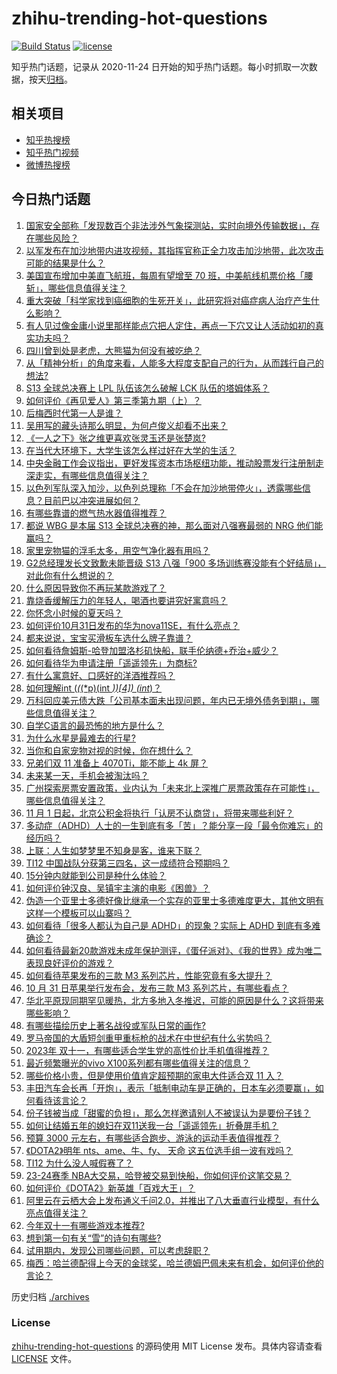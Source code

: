 # zhihu-trending-hot-questions

[![Build Status](https://github.com/justjavac/zhihu-trending-hot-questions/workflows/ci/badge.svg?branch=master)](https://github.com/justjavac/zhihu-trending-hot-questions/actions)
[![license](https://img.shields.io/github/license/justjavac/zhihu-trending-hot-questions)](https://github.com/justjavac/zhihu-trending-hot-questions/blob/master/LICENSE)

知乎热门话题，记录从 2020-11-24
日开始的知乎热门话题。每小时抓取一次数据，按天[归档](./archives)。

## 相关项目

- [知乎热搜榜](https://github.com/justjavac/zhihu-trending-top-search)
- [知乎热门视频](https://github.com/justjavac/zhihu-trending-hot-video)
- [微博热搜榜](https://github.com/justjavac/weibo-trending-hot-search)

## 今日热门话题

<!-- BEGIN -->
<!-- 最后更新时间 Wed Nov 01 2023 05:12:44 GMT+0800 (China Standard Time) -->

1. [国家安全部称「发现数百个非法涉外气象探测站，实时向境外传输数据」，存在哪些风险？](https://www.zhihu.com/question/628484725)
1. [以军发布在加沙地带内进攻视频，其指挥官称正全力攻击加沙地带，此次攻击可能的结果是什么？](https://www.zhihu.com/question/628386767)
1. [美国宣布增加中美直飞航班，每周有望增至 70 班，中美航线机票价格「腰斩」，哪些信息值得关注？](https://www.zhihu.com/question/628185927)
1. [重大突破「科学家找到癌细胞的生死开关」，此研究将对癌症病人治疗产生什么影响？](https://www.zhihu.com/question/628526802)
1. [有人见过像金庸小说里那样能点穴把人定住，再点一下穴又让人活动如初的真实功夫吗？](https://www.zhihu.com/question/628284351)
1. [四川曾到处是老虎，大熊猫为何没有被吃绝？](https://www.zhihu.com/question/628124546)
1. [从「精神分析」的角度来看，人能多大程度支配自己的行为，从而践行自己的想法?](https://www.zhihu.com/question/627061609)
1. [S13 全球总决赛上 LPL 队伍该怎么破解 LCK 队伍的塔姆体系？](https://www.zhihu.com/question/628490915)
1. [如何评价《再见爱人》第三季第九期（上）？](https://www.zhihu.com/question/628499034)
1. [后梅西时代第一人是谁？](https://www.zhihu.com/question/628368419)
1. [吴用写的藏头诗那么明显，为何卢俊义却看不出来？](https://www.zhihu.com/question/595371821)
1. [《一人之下》张之维更喜欢张灵玉还是张楚岚?](https://www.zhihu.com/question/626233311)
1. [在当代大环境下，大学生该怎么样过好在大学的生活？](https://www.zhihu.com/question/620411883)
1. [中央金融工作会议指出，更好发挥资本市场枢纽功能，推动股票发行注册制走深走实，有哪些信息值得关注？](https://www.zhihu.com/question/628574843)
1. [以色列军队深入加沙，以色列总理称「不会在加沙地带停火」，透露哪些信息？目前巴以冲突进展如何？](https://www.zhihu.com/question/628506032)
1. [有哪些靠谱的燃气热水器值得推荐？](https://www.zhihu.com/question/265069163)
1. [都说 WBG 是本届 S13 全球总决赛的神，那么面对八强赛最弱的 NRG 他们能赢吗？](https://www.zhihu.com/question/628351595)
1. [家里宠物猫的浮毛太多，用空气净化器有用吗？](https://www.zhihu.com/question/397633353)
1. [G2总经理发长文致歉未能晋级 S13 八强「900 多场训练赛没能有个好结局」，对此你有什么想说的？](https://www.zhihu.com/question/628511266)
1. [什么原因导致你不再玩某款游戏了？](https://www.zhihu.com/question/628318848)
1. [靠烧香缓解压力的年轻人，喝酒也要讲究好寓意吗？](https://www.zhihu.com/question/628565094)
1. [你怀念小时候的夏天吗？](https://www.zhihu.com/question/628252880)
1. [如何评价10月31日发布的华为nova11SE，有什么亮点？](https://www.zhihu.com/question/628165752)
1. [都来说说，宝宝买滑板车选什么牌子靠谱？](https://www.zhihu.com/question/58525659)
1. [如何看待詹姆斯-哈登加盟洛杉矶快船，联手伦纳德+乔治+威少？](https://www.zhihu.com/question/628515599)
1. [如何看待华为申请注册「遥遥领先」为商标?](https://www.zhihu.com/question/628354784)
1. [有什么寓意好、口感好的洋酒推荐吗？](https://www.zhihu.com/question/628567100)
1. [如何理解int (_(_(*p)(int _))[4]) (int_)？](https://www.zhihu.com/question/628409525)
1. [万科回应美元债大跌「公司基本面未出现问题，年内已无境外债务到期」，哪些信息值得关注？](https://www.zhihu.com/question/628510897)
1. [自学C语言的最恐怖的地方是什么？](https://www.zhihu.com/question/628134205)
1. [为什么水星是最难去的行星?](https://www.zhihu.com/question/452059445)
1. [当你和自家宠物对视的时候，你在想什么？](https://www.zhihu.com/question/627556689)
1. [兄弟们双 11 准备上 4070Ti，能不能上 4k 屏？](https://www.zhihu.com/question/617524903)
1. [未来某一天，手机会被淘汰吗？](https://www.zhihu.com/question/623577891)
1. [广州探索房票安置政策，业内认为「未来北上深推广房票政策存在可能性」，哪些信息值得关注？](https://www.zhihu.com/question/628486874)
1. [11 月 1 日起，北京公积金将执行「认房不认商贷」，将带来哪些利好？](https://www.zhihu.com/question/628498726)
1. [多动症（ADHD）人士的一生到底有多「苦」？能分享一段「最令你难忘」的经历吗？](https://www.zhihu.com/question/627743115)
1. [上联：人生如梦梦里不知身是客，谁来下联？](https://www.zhihu.com/question/580531185)
1. [TI12 中国战队分获第三四名，这一成绩符合预期吗？](https://www.zhihu.com/question/628340297)
1. [15分钟内就能到公司是种什么体验？](https://www.zhihu.com/question/628374535)
1. [如何评价钟汉良、吴镇宇主演的电影《困兽》？](https://www.zhihu.com/question/627908724)
1. [伪造一个亚里士多德好像比继承一个实存的亚里士多德难度更大，其他文明有这样一个模板可以山寨吗？](https://www.zhihu.com/question/628375364)
1. [如何看待「很多人都认为自己是 ADHD」的现象？实际上 ADHD 到底有多难确诊？](https://www.zhihu.com/question/627743086)
1. [如何看待最新20款游戏未成年保护测评，《蛋仔派对》、《我的世界》成为唯二表现良好评价的游戏？](https://www.zhihu.com/question/628519513)
1. [如何看待苹果发布的三款 M3 系列芯片，性能究竟有多大提升？](https://www.zhihu.com/question/628480461)
1. [10 月 31 日苹果举行发布会，发布三款 M3 系列芯片，有哪些看点？](https://www.zhihu.com/question/628479299)
1. [华北平原现同期罕见暖热，北方多地入冬推迟，可能的原因是什么？这将带来哪些影响？](https://www.zhihu.com/question/628357699)
1. [有哪些描绘历史上著名战役或军队日常的画作?](https://www.zhihu.com/question/627663198)
1. [罗马帝国的大盾短剑重甲重标枪的战术在中世纪有什么劣势吗？](https://www.zhihu.com/question/627687252)
1. [2023年 双十一，有哪些适合学生党的高性价比手机值得推荐？](https://www.zhihu.com/question/628500724)
1. [最近频繁曝光的vivo X100系列都有哪些值得关注的信息？](https://www.zhihu.com/question/628511433)
1. [哪些价格小贵，但是使用价值肯定超预期的家电大件适合双 11 入？](https://www.zhihu.com/question/628499362)
1. [丰田汽车会长再「开炮」，表示「抵制电动车是正确的，日本车必须要赢」，如何看待该言论？](https://www.zhihu.com/question/628443264)
1. [份子钱被当成「甜蜜的负担」，那么怎样邀请别人不被误认为是要份子钱？](https://www.zhihu.com/question/628387955)
1. [如何让结婚五年的媳妇在双11送我一台「遥遥领先」折叠屏手机？](https://www.zhihu.com/question/628493813)
1. [预算 3000 元左右，有哪些适合跑步、游泳的运动手表值得推荐？](https://www.zhihu.com/question/624974325)
1. [《DOTA2》明年 nts、ame、牛、fy、 天命 这五位选手组一波有戏吗？](https://www.zhihu.com/question/628320614)
1. [TI12 为什么没人喊假赛了？](https://www.zhihu.com/question/628263959)
1. [23-24赛季 NBA大交易，哈登被交易到快船，你如何评价这笔交易？](https://www.zhihu.com/question/628509764)
1. [如何评价《DOTA2》新英雄「百戏大王」？](https://www.zhihu.com/question/628349608)
1. [阿里云在云栖大会上发布通义千问2.0，并推出了八大垂直行业模型，有什么亮点值得关注？](https://www.zhihu.com/question/628223929)
1. [今年双十一有哪些游戏本推荐?](https://www.zhihu.com/question/628493230)
1. [想到第一句有关“雪”的诗句有哪些?](https://www.zhihu.com/question/628488485)
1. [试用期内，发现公司哪些问题，可以考虑辞职？](https://www.zhihu.com/question/627778534)
1. [梅西：哈兰德配得上今天的金球奖，哈兰德姆巴佩未来有机会，如何评价他的言论？](https://www.zhihu.com/question/628480032)

<!-- END -->

历史归档 [./archives](./archives)

### License

[zhihu-trending-hot-questions](https://github.com/justjavac/zhihu-trending-hot-questions)
的源码使用 MIT License 发布。具体内容请查看 [LICENSE](./LICENSE) 文件。
